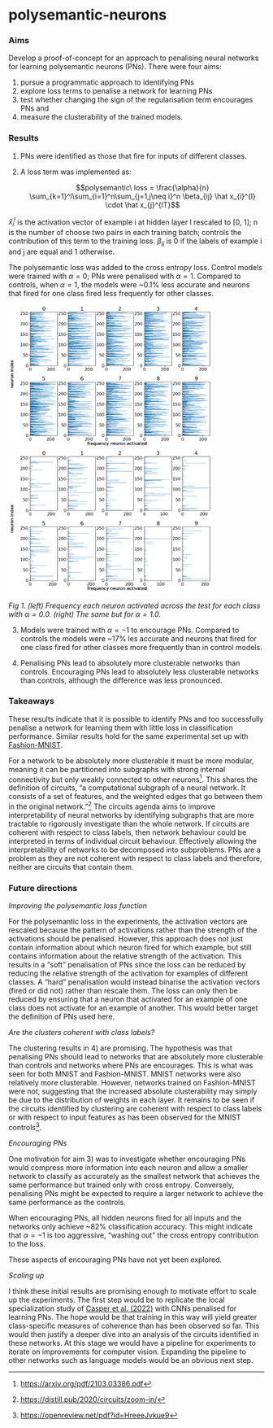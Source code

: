 # polysemantic-neurons

### Aims
Develop a proof-of-concept for an approach to penalising neural networks for learning polysemantic neurons (PNs). There were four aims:

1) pursue a programmatic approach to identifying PNs
2) explore loss terms to penalise a network for learning PNs
3) test whether changing the sign of the regularisation term encourages PNs and 
4) measure the clusterability of the trained models.


### Results

1) PNs were identified as those that fire for inputs of different classes.

2) A loss term was implemented as:

    $$polysemantic\ loss = \frac{\alpha}{n} \sum_{k=1}^l\sum_{i=1}^n\sum_{j=1,j\neq i}^n \beta_{ij} \hat x_{i}^{l} \cdot \hat x_{j}^{lT}$$

$\hat x_{i}^{l}$ is the activation vector of example i at hidden layer l rescaled to [0, 1]; n is the number of choose two pairs in each training batch;  controls the contribution of this term to the training loss. $\beta_{ij}$ is 0 if the labels of example i and j are equal and 1 otherwise.

The polysemantic loss was added to the cross entropy loss.  Control models were trained with $\alpha=0$; PNs were penalised with $\alpha=1$.  Compared to controls, when $\alpha=1$, the models were ~0.1% less accurate and neurons that fired for one class fired less frequently for other classes.

<p float="left">
    <img src="https://github.com/dr-darryl-wright/polysemantic-neurons/blob/main/experiments/mnist/alpha_0.0/trial_1/layer_analysis/activations/test/e1_activations.png" alt="drawing" width="400"/>
    <img src="https://github.com/dr-darryl-wright/polysemantic-neurons/blob/main/experiments/mnist/alpha_1.0/trial_1/layer_analysis/activations/test/e1_activations.png" alt="drawing" width="400"/>
</p>

*Fig 1. (left) Frequency each neuron activated across the test for each class with $\alpha=0.0$. (right) The same but for $\alpha=1.0$.*

3) Models were trained with $\alpha=-1$ to encourage PNs.  Compared to controls  the models were ~17% les accurate and neurons that fired for one class fired for other classes more frequently than in control models.

4) Penalising PNs lead to absolutely more clusterable networks than controls.  Encouraging PNs lead to absolutely less clusterable networks than controls, although the difference was less pronounced.

### Takeaways
These results  indicate that it is possible to identify PNs and too successfully penalise a network for learning them with little loss in classification performance.  Similar results hold for the same experimental set up with [Fashion-MNIST](https://github.com/dr-darryl-wright/polysemantic-neurons/tree/main/experiments/fashion_mnist).

For a network to be absolutely more clusterable it must be more modular, meaning it can be partitioned into subgraphs with strong internal connectivity but only weakly connected to other neurons[^1]. This shares the definition of circuits, “a computational subgraph of a neural network. It consists of a set of features, and the weighted edges that go between them in the original network.”[^2] The circuits agenda aims to improve interpretability of neural networks by identifying subgraphs that are more tractable to rigorously investigate than the whole network. If circuits are coherent with respect to class labels, then network behaviour could be interpreted in terms of individual circuit behaviour. Effectively allowing the interpretability of networks to be decomposed into subproblems. PNs are a problem as they are not coherent with respect to class labels and therefore, neither are circuits that contain them.

### Future directions
*Improving the polysemantic loss function*

For the polysemantic loss in the experiments, the activation vectors are rescaled because the pattern of activations rather than the strength of the activations should be penalised. However, this approach does not just contain information about which neuron fired for which example, but still contains information about the relative strength of the activation.  This results in a “soft” penalisation of PNs since the loss can be reduced by reducing the relative strength of the activation for examples of different classes.  A “hard” penalisation would instead binarise the activation vectors (fired or did not) rather than rescale them.  The loss can only then be reduced by ensuring that a neuron that activated for an example of one class does not activate for an example of another.  This would better target the definition of PNs used here.

*Are the clusters coherent with class labels?*

The clustering results in 4) are promising. The hypothesis was that penalising PNs should lead to networks that are absolutely more clusterable than controls and networks where PNs are encourages. This is what was seen for both MNIST and Fashion-MNIST.  MNIST networks were also relatively more clusterable.  However, networks trained on Fashion-MNIST were not, suggesting that the increased absolute clusterability may simply be due to the distribution of weights in each layer.  It remains to be seen if the circuits identified by clustering are coherent with respect to class labels or with respect to input features as has been observed for the MNIST controls[^3]. 

*Encouraging PNs*

One motivation for aim 3) was to investigate whether encouraging PNs would compress more information into each neuron and allow a smaller network to classify as accurately as the smallest network that achieves the same performance but trained only with cross entropy.  Conversely, penalising PNs might be expected to require a larger network to achieve the same performance as the controls.

When encouraging PNs, all hidden neurons fired for all inputs and the networks only achieve ~82% classification accuracy. This might indicate that $\alpha=-1$ is too aggressive, “washing out” the cross entropy contribution to the loss.

These aspects of encouraging PNs have not yet been explored.

*Scaling up*

I think these initial results are promising enough to motivate effort to scale up the experiments. The first step would be to replicate the local specialization study of [Casper et al. (2022)](https://openreview.net/pdf?id=HreeeJvkue9) with CNNs penalised for learning PNs.  The hope would be that training in this way will yield greater class-specific measures of coherence than has been observed so far. This would then justify a deeper dive into an analysis of the circuits identified in these networks.
At this stage we would have a pipeline for experiments to iterate on improvements for computer vision.  Expanding the pipeline to other networks such as language models would be an obvious next step.

[^1]: https://arxiv.org/pdf/2103.03386.pdf
[^2]: https://distill.pub/2020/circuits/zoom-in/
[^3]: https://openreview.net/pdf?id=HreeeJvkue9